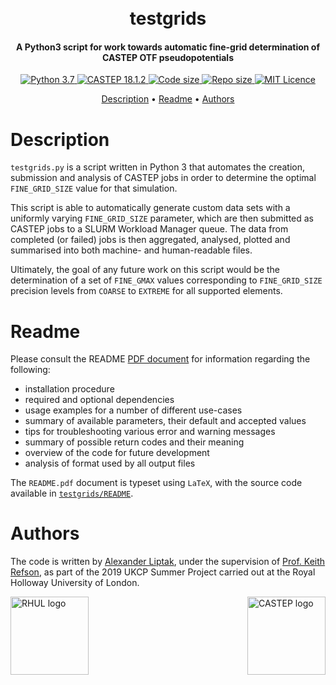 <h1 align="center">
    <br>
    testgrids
    <br>
</h1>

<h4 align="center">A Python3 script for work towards automatic fine-grid determination of CASTEP OTF pseudopotentials</h4>
<p align="center">
  <a href="https://www.python.org/downloads/release/python-375">
        <img src="https://img.shields.io/badge/python-3.7-brigtgreen.svg" alt="Python 3.7">
  </a>
  <a href="http://www.castep.org/">
        <img src="https://img.shields.io/badge/CASTEP-18.1.2-blue" alt="CASTEP 18.1.2">
  </a>
  <a href="">
        <img src="https://img.shields.io/github/languages/code-size/ajulik1997/testgrids" alt="Code size">
  </a>
  <a href="">
        <img src="https://img.shields.io/github/repo-size/ajulik1997/testgrids" alt="Repo size">
  </a>
   <a href="https://github.com/ajulik1997/testgrids/blob/master/LICENSE">
        <img src="https://img.shields.io/github/license/ajulik1997/testgrids" alt="MIT Licence">
  </a>
</p>

<p align="center">
  <a href="#description">Description</a> •
  <a href="#readme">Readme</a> •
  <a href="#authors">Authors</a>
</p>

# Description

`testgrids.py` is a script written in Python 3 that automates the creation, submission and analysis of CASTEP jobs in order to determine the optimal `FINE_GRID_SIZE` value for that simulation.

This script is able to automatically generate custom data sets with a uniformly varying `FINE_GRID_SIZE` parameter, which are then submitted as CASTEP jobs to a SLURM Workload Manager queue. The data from completed (or failed) jobs is then aggregated, analysed, plotted and summarised into both machine- and human-readable files.

Ultimately, the goal of any future work on this script would be the determination of a set of `FINE_GMAX` values corresponding to `FINE_GRID_SIZE` precision levels from `COARSE` to `EXTREME` for all supported elements.

# Readme

Please consult the README [PDF document](https://github.com/ajulik1997/testgrids/blob/master/README.pdf) for information regarding the following:

- installation procedure
- required and optional dependencies
- usage examples for a number of different use-cases
- summary of available parameters, their default and accepted values
- tips for troubleshooting various error and warning messages
- summary of possible return codes and their meaning
- overview of the code for future development
- analysis of format used by all output files

The `README.pdf` document is typeset using `LaTeX`, with the source code available in [`testgrids/README`](https://github.com/ajulik1997/testgrids/tree/master/LaTeX).

# Authors

The code is written by [Alexander Liptak](https://www.fusion-cdt.ac.uk/student/alexander-liptak), under the supervision of [Prof. Keith Refson](https://pure.royalholloway.ac.uk/portal/en/persons/keith-refson(b347917c-bce2-4b5c-b3fe-2c2fd8c71616).html), as part of the 2019 UKCP Summer Project carried out at the Royal Holloway University of London.

<div>

<div>
    <img src="https://intranet.royalholloway.ac.uk/staff/assets/img/brand-toolkit/colour-logo-new.png" alt="RHUL logo" height=125px align="left">
    <img src="http://www.castep.org/files/CASTEP_Logo_mini-01.png" alt="CASTEP logo" height=125px align="right">
</div>



